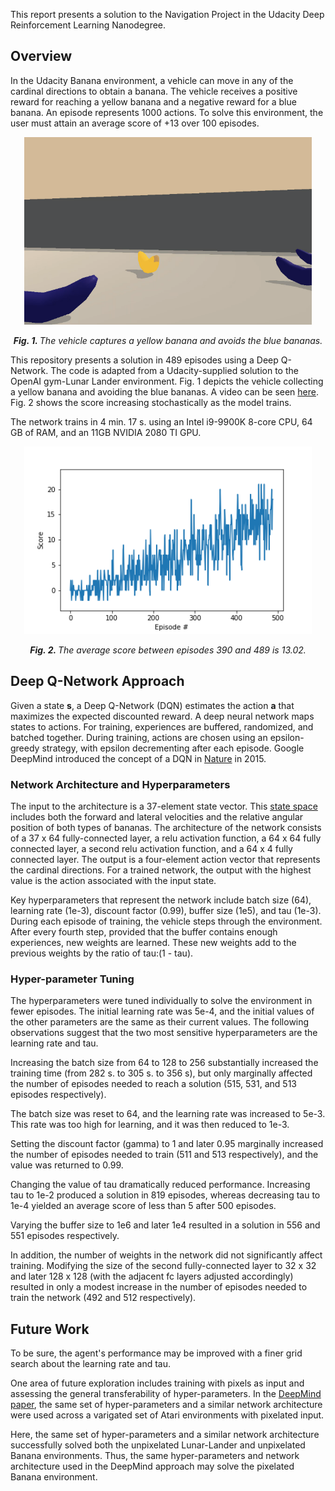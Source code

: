 This report presents a solution to the Navigation Project in the Udacity Deep Reinforcement Learning Nanodegree. 

## Overview

In the Udacity Banana environment, a vehicle can move in any of the cardinal directions to obtain a banana. The vehicle receives a positive reward for reaching a yellow banana and a negative reward for a blue banana. An episode represents 1000 actions. To solve this environment, the user must attain an average score of +13 over 100 episodes.

<p align="center">
  <img width="460" height="300" src="Results/Yellow_Not_Blue_Banana.png">
</p>
<!-- https://gist.github.com/DavidWells/7d2e0e1bc78f4ac59a123ddf8b74932d -->

<p align="center">
  <em> <b> Fig. 1. </b> The vehicle captures a yellow banana and avoids the blue bananas.</em>
</p>


This repository presents a solution in 489 episodes using a Deep Q-Network. The code is adapted from a Udacity-supplied solution to the OpenAI gym-Lunar Lander environment. Fig. 1 depicts the vehicle collecting a yellow banana and avoiding the blue bananas. A video can be seen [here](https://youtu.be/6kImY-3keJc). Fig. 2 shows the score increasing stochastically as the model trains.

The network trains in 4 min. 17 s. using an Intel i9-9900K 8-core CPU, 64 GB of RAM, and an 11GB NVIDIA 2080 TI GPU.

<p align="center">
  <img width="460" height="300" src="Results/Figure_dqn_normal_soln.png">
</p>

<p align="center">
  <em> <b> Fig. 2. </b> The average score between episodes 390 and 489 is 13.02.</em>
</p>

## Deep Q-Network Approach

Given a state **s**, a Deep Q-Network (DQN) estimates the action **a** that maximizes the expected discounted reward. A deep neural network maps states to actions. For training, experiences are buffered, randomized, and batched together. During training, actions are chosen using an epsilon-greedy strategy, with epsilon decrementing after each episode. Google DeepMind introduced the concept of a DQN in [Nature](http://files.davidqiu.com//research/nature14236.pdf) in 2015. 

### Network Architecture and Hyperparameters
The input to the architecture is a 37-element state vector. This [state space](https://github.com/Unity-Technologies/ml-agents/issues/1134) includes both the forward and lateral velocities and the relative angular position of both types of bananas. The architecture of the network consists of a 37 x 64 fully-connected layer, a relu activation function, a 64 x 64 fully connected layer, a second relu activation function, and a 64 x 4 fully connected layer. The output is a four-element action vector that  represents the cardinal directions. For a trained network, the output with the highest value is the action associated with the input state.

Key hyperparameters that represent the network include batch size (64), learning rate (1e-3), discount factor (0.99), buffer size (1e5), and tau (1e-3). During each episode of training, the vehicle steps through the environment. After every fourth step, provided that the buffer contains enough experiences, new weights are learned. These new weights add to the previous weights by the ratio of tau:(1 - tau).

### Hyper-parameter Tuning

The hyperparameters were tuned individually to solve the environment in fewer episodes. The initial learning rate was 5e-4, and the initial values of the other parameters are the same as their current values. The following observations suggest that the two most sensitive hyperparameters are the learning rate and tau.

Increasing the batch size from 64 to 128 to 256 substantially increased the training time (from 282 s. to 305 s. to 356 s), but only marginally affected the number of episodes needed to reach a solution (515, 531, and 513 episodes respectively).

The batch size was reset to 64, and the learning rate was increased to 5e-3. This rate was too high for learning, and it was then reduced to 1e-3. 

Setting the discount factor (gamma) to 1 and later 0.95 marginally increased the number of episodes needed to train (511 and 513 respectively), and the value was returned to 0.99. 
 	
Changing the value of tau dramatically reduced performance. Increasing tau to 1e-2 produced a solution in 819 episodes, whereas decreasing tau to 1e-4 yielded an average score of less than 5 after 500 episodes.

Varying the buffer size to 1e6 and later 1e4 resulted in a solution in 556 and 551 episodes respectively.

In addition, the number of weights in the network did not significantly affect training. Modifying the size of the second fully-connected layer to 32 x 32 and later 128 x 128 (with the adjacent fc layers adjusted accordingly) resulted in only a modest increase in the number of episodes needed to train the network (492 and 512 respectively).

## Future Work

To be sure, the agent's performance may be improved with a finer grid search about the learning rate and tau.
	
One area of future exploration includes training with pixels as input and assessing the general transferability of hyper-parameters. In the [DeepMind paper](http://files.davidqiu.com//research/nature14236.pdf), the same set of hyper-parameters and a similar network architecture were used across a varigated set of Atari environments with pixelated input. 

Here, the same set of hyper-parameters and a similar network architecture successfully solved both the unpixelated Lunar-Lander and unpixelated Banana environments. Thus, the same hyper-parameters and network architecture used in the DeepMind approach may solve the pixelated Banana environment.

